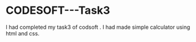 # CODESOFT---Task3
I had completed my task3 of codsoft . I had made simple calculator using html and css. 
